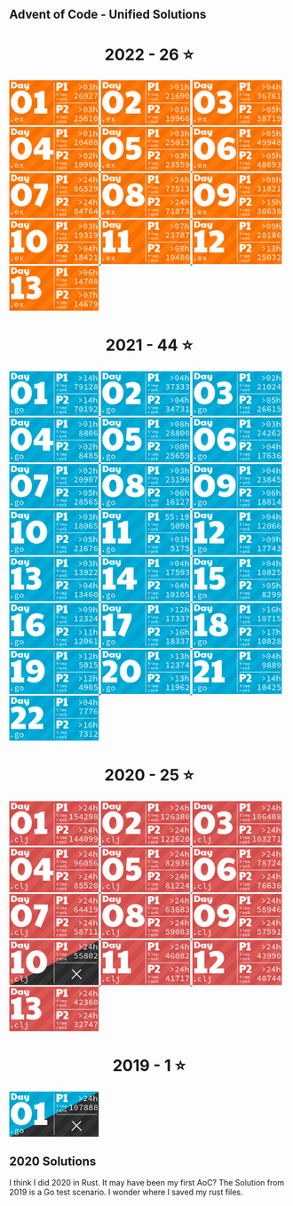 ## Advent of Code - Unified Solutions

  <!-- AOC TILES BEGIN -->
<h1 align="center">
    2022 - 26 ⭐
  </h1>
  <a href="2022\Elixir\lib\advent_of_code\day_01.ex">
    <img src="AoCTiles\Media\2022\01.png" width="161px">
  </a>
  <a href="2022\Elixir\lib\advent_of_code\day_02.ex">
    <img src="AoCTiles\Media\2022\02.png" width="161px">
  </a>
    <a href="2022\Elixir\lib\advent_of_code\day_03.ex">
    <img src="AoCTiles\Media\2022\03.png" width="161px">
  </a>
    <a href="2022\Elixir\lib\advent_of_code\day_04.ex">
    <img src="AoCTiles\Media\2022\04.png" width="161px">
  </a>
    </a>
  <a href="2022\Elixir\lib\advent_of_code\day_05.ex">
    <img src="AoCTiles\Media\2022\05.png" width="161px">
  </a>
  <a href="2022\Elixir\lib\advent_of_code\day_06.ex">
    <img src="AoCTiles\Media\2022\06.png" width="161px">
  </a>
  <a href="2022\Elixir\lib\advent_of_code\day_07.ex">
    <img src="AoCTiles\Media\2022\07.png" width="161px">
  </a>
  <a href="2022\Elixir\lib\advent_of_code\day_08.ex">
    <img src="AoCTiles\Media\2022\08.png" width="161px">
  </a>
  <a href="2022\Elixir\lib\advent_of_code\day_09.ex">
    <img src="AoCTiles\Media\2022\09.png" width="161px">
  </a>
  <a href="2022\Elixir\lib\advent_of_code\day_10.ex">
    <img src="AoCTiles\Media\2022\10.png" width="161px">
  </a>
  <a href="2022\Elixir\lib\advent_of_code\day_11.ex">
    <img src="AoCTiles\Media\2022\11.png" width="161px">
  </a>
  <a href="2022\Elixir\lib\advent_of_code\day_12.ex">
    <img src="AoCTiles\Media\2022\12.png" width="161px">
  </a>
  <a href="2022\Elixir\lib\advent_of_code\day_13.ex">
    <img src="AoCTiles\Media\2022\13.png" width="161px">
  </a>

  <h1 align="center">
    2021 - 44 ⭐
  </h1>
  <a href="AoCTiles\2021\01\01.go">
    <img src="AoCTiles\Media\2021\01.png" width="161px">
  </a>
  <a href="AoCTiles\2021\02\02.go">
    <img src="AoCTiles\Media\2021\02.png" width="161px">
  </a>
  <a href="AoCTiles\2021\03\03.go">
    <img src="AoCTiles\Media\2021\03.png" width="161px">
  </a>
  <a href="AoCTiles\2021\04\04.go">
    <img src="AoCTiles\Media\2021\04.png" width="161px">
  </a>
  <a href="AoCTiles\2021\05\05.go">
    <img src="AoCTiles\Media\2021\05.png" width="161px">
  </a>
  <a href="AoCTiles\2021\06\06.go">
    <img src="AoCTiles\Media\2021\06.png" width="161px">
  </a>
  <a href="AoCTiles\2021\07\07.go">
    <img src="AoCTiles\Media\2021\07.png" width="161px">
  </a>
  <a href="AoCTiles\2021\08\08.go">
    <img src="AoCTiles\Media\2021\08.png" width="161px">
  </a>
  <a href="AoCTiles\2021\09\09.go">
    <img src="AoCTiles\Media\2021\09.png" width="161px">
  </a>
  <a href="AoCTiles\2021\10\10.go">
    <img src="AoCTiles\Media\2021\10.png" width="161px">
  </a>
  <a href="AoCTiles\2021\11\11.go">
    <img src="AoCTiles\Media\2021\11.png" width="161px">
  </a>
  <a href="AoCTiles\2021\12\12.go">
    <img src="AoCTiles\Media\2021\12.png" width="161px">
  </a>
  <a href="AoCTiles\2021\13\13.go">
    <img src="AoCTiles\Media\2021\13.png" width="161px">
  </a>
  <a href="AoCTiles\2021\14\14.go">
    <img src="AoCTiles\Media\2021\14.png" width="161px">
  </a>
  <a href="AoCTiles\2021\15\15.go">
    <img src="AoCTiles\Media\2021\15.png" width="161px">
  </a>
  <a href="AoCTiles\2021\16\16.go">
    <img src="AoCTiles\Media\2021\16.png" width="161px">
  </a>
  <a href="AoCTiles\2021\17\17.go">
    <img src="AoCTiles\Media\2021\17.png" width="161px">
  </a>
  <a href="AoCTiles\2021\18\18.go">
    <img src="AoCTiles\Media\2021\18.png" width="161px">
  </a>
  <a href="AoCTiles\2021\19\19.go">
    <img src="AoCTiles\Media\2021\19.png" width="161px">
  </a>
  <a href="AoCTiles\2021\20\20.go">
    <img src="AoCTiles\Media\2021\20.png" width="161px">
  </a>
  <a href="AoCTiles\2021\21\21.go">
    <img src="AoCTiles\Media\2021\21.png" width="161px">
  </a>
  <a href="AoCTiles\2021\22\22.go">
    <img src="AoCTiles\Media\2021\22.png" width="161px">
  </a>
  <h1 align="center">
    2020 - 25 ⭐
  </h1>
  <a href="None">
    <img src="AoCTiles\Media\2020\01.png" width="161px">
  </a>
  <a href="None">
    <img src="AoCTiles\Media\2020\02.png" width="161px">
  </a>
  <a href="None">
    <img src="AoCTiles\Media\2020\03.png" width="161px">
  </a>
  <a href="None">
    <img src="AoCTiles\Media\2020\04.png" width="161px">
  </a>
  <a href="None">
    <img src="AoCTiles\Media\2020\05.png" width="161px">
  </a>
  <a href="None">
    <img src="AoCTiles\Media\2020\06.png" width="161px">
  </a>
  <a href="None">
    <img src="AoCTiles\Media\2020\07.png" width="161px">
  </a>
  <a href="None">
    <img src="AoCTiles\Media\2020\08.png" width="161px">
  </a>
  <a href="None">
    <img src="AoCTiles\Media\2020\09.png" width="161px">
  </a>
  <a href="None">
    <img src="AoCTiles\Media\2020\10.png" width="161px">
  </a>
  <a href="None">
    <img src="AoCTiles\Media\2020\11.png" width="161px">
  </a>
  <a href="None">
    <img src="AoCTiles\Media\2020\12.png" width="161px">
  </a>
  <a href="None">
    <img src="AoCTiles\Media\2020\13.png" width="161px">
  </a>
  <h1 align="center">
    2019 - 1 ⭐
  </h1>
  <a href="AoCTiles\2019\01\01.go">
    <img src="AoCTiles\Media\2019\01.png" width="161px">
  </a>
  <!-- AOC TILES END -->

## 2020 Solutions
I think I did 2020 in Rust. It may have been my first AoC? The Solution from 2019 is a Go test scenario. I wonder where I saved my rust files.